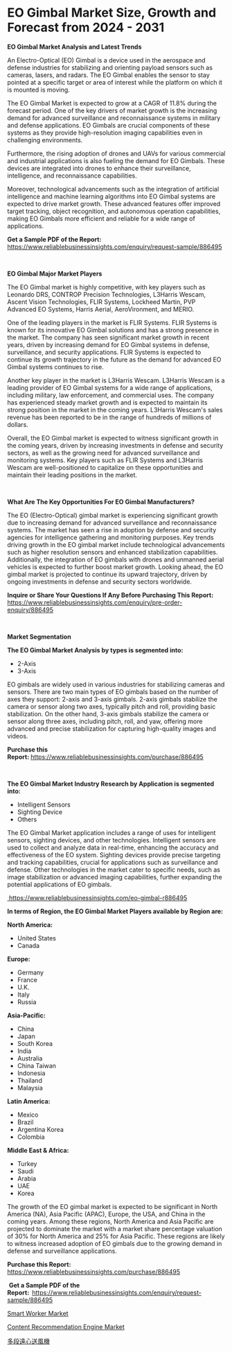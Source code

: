 <p><h1>EO Gimbal Market Size, Growth and Forecast from 2024 - 2031</h1></p><p><strong>EO Gimbal Market Analysis and Latest Trends</strong></p>
<p><p>An Electro-Optical (EO) Gimbal is a device used in the aerospace and defense industries for stabilizing and orienting payload sensors such as cameras, lasers, and radars. The EO Gimbal enables the sensor to stay pointed at a specific target or area of interest while the platform on which it is mounted is moving.</p><p>The EO Gimbal Market is expected to grow at a CAGR of 11.8% during the forecast period. One of the key drivers of market growth is the increasing demand for advanced surveillance and reconnaissance systems in military and defense applications. EO Gimbals are crucial components of these systems as they provide high-resolution imaging capabilities even in challenging environments.</p><p>Furthermore, the rising adoption of drones and UAVs for various commercial and industrial applications is also fueling the demand for EO Gimbals. These devices are integrated into drones to enhance their surveillance, intelligence, and reconnaissance capabilities.</p><p>Moreover, technological advancements such as the integration of artificial intelligence and machine learning algorithms into EO Gimbal systems are expected to drive market growth. These advanced features offer improved target tracking, object recognition, and autonomous operation capabilities, making EO Gimbals more efficient and reliable for a wide range of applications.</p></p>
<p><strong>Get a Sample PDF of the Report:&nbsp;</strong> <a href="https://www.reliablebusinessinsights.com/enquiry/request-sample/886495">https://www.reliablebusinessinsights.com/enquiry/request-sample/886495</a></p>
<p>&nbsp;</p>
<p><strong>EO Gimbal Major Market Players</strong></p>
<p><p>The EO Gimbal market is highly competitive, with key players such as Leonardo DRS, CONTROP Precision Technologies, L3Harris Wescam, Ascent Vision Technologies, FLIR Systems, Lockheed Martin, PVP Advanced EO Systems, Harris Aerial, AeroVironment, and MERIO.</p><p>One of the leading players in the market is FLIR Systems. FLIR Systems is known for its innovative EO Gimbal solutions and has a strong presence in the market. The company has seen significant market growth in recent years, driven by increasing demand for EO Gimbal systems in defense, surveillance, and security applications. FLIR Systems is expected to continue its growth trajectory in the future as the demand for advanced EO Gimbal systems continues to rise.</p><p>Another key player in the market is L3Harris Wescam. L3Harris Wescam is a leading provider of EO Gimbal systems for a wide range of applications, including military, law enforcement, and commercial uses. The company has experienced steady market growth and is expected to maintain its strong position in the market in the coming years. L3Harris Wescam's sales revenue has been reported to be in the range of hundreds of millions of dollars.</p><p>Overall, the EO Gimbal market is expected to witness significant growth in the coming years, driven by increasing investments in defense and security sectors, as well as the growing need for advanced surveillance and monitoring systems. Key players such as FLIR Systems and L3Harris Wescam are well-positioned to capitalize on these opportunities and maintain their leading positions in the market.</p></p>
<p>&nbsp;</p>
<p><strong>What Are The Key Opportunities For EO Gimbal Manufacturers?</strong></p>
<p><p>The EO (Electro-Optical) gimbal market is experiencing significant growth due to increasing demand for advanced surveillance and reconnaissance systems. The market has seen a rise in adoption by defense and security agencies for intelligence gathering and monitoring purposes. Key trends driving growth in the EO gimbal market include technological advancements such as higher resolution sensors and enhanced stabilization capabilities. Additionally, the integration of EO gimbals with drones and unmanned aerial vehicles is expected to further boost market growth. Looking ahead, the EO gimbal market is projected to continue its upward trajectory, driven by ongoing investments in defense and security sectors worldwide.</p></p>
<p><strong>Inquire or Share Your Questions If Any Before Purchasing This Report:</strong> <a href="https://www.reliablebusinessinsights.com/enquiry/pre-order-enquiry/886495">https://www.reliablebusinessinsights.com/enquiry/pre-order-enquiry/886495</a></p>
<p>&nbsp;</p>
<p><strong>Market Segmentation</strong></p>
<p><strong>The EO Gimbal Market Analysis by types is segmented into:</strong></p>
<p><ul><li>2-Axis</li><li>3-Axis</li></ul></p>
<p><p>EO gimbals are widely used in various industries for stabilizing cameras and sensors. There are two main types of EO gimbals based on the number of axes they support: 2-axis and 3-axis gimbals. 2-axis gimbals stabilize the camera or sensor along two axes, typically pitch and roll, providing basic stabilization. On the other hand, 3-axis gimbals stabilize the camera or sensor along three axes, including pitch, roll, and yaw, offering more advanced and precise stabilization for capturing high-quality images and videos.</p></p>
<p><strong>Purchase this Report:&nbsp;</strong><a href="https://www.reliablebusinessinsights.com/purchase/886495">https://www.reliablebusinessinsights.com/purchase/886495</a></p>
<p>&nbsp;</p>
<p><strong>The EO Gimbal Market Industry Research by Application is segmented into:</strong></p>
<p><ul><li>Intelligent Sensors</li><li>Sighting Device</li><li>Others</li></ul></p>
<p><p>The EO Gimbal Market application includes a range of uses for intelligent sensors, sighting devices, and other technologies. Intelligent sensors are used to collect and analyze data in real-time, enhancing the accuracy and effectiveness of the EO system. Sighting devices provide precise targeting and tracking capabilities, crucial for applications such as surveillance and defense. Other technologies in the market cater to specific needs, such as image stabilization or advanced imaging capabilities, further expanding the potential applications of EO gimbals.</p></p>
<p><a href="https://www.reliablebusinessinsights.com/eo-gimbal-r886495">&nbsp;https://www.reliablebusinessinsights.com/eo-gimbal-r886495</a></p>
<p><strong>In terms of Region, the EO Gimbal Market Players available by Region are:</strong></p>
<p>
    <p> <strong> North America: </strong>
        <ul>
            <li>United States</li>
            <li>Canada</li>
        </ul>
        </p> 
    <p> <strong> Europe: </strong>
        <ul>
            <li>Germany</li>
            <li>France</li>
            <li>U.K.</li>
            <li>Italy</li>
            <li>Russia</li>
        </ul>
        </p> 
    <p> <strong> Asia-Pacific: </strong>
        <ul>
            <li>China</li>
            <li>Japan</li>
            <li>South Korea</li>
            <li>India</li>
            <li>Australia</li>
            <li>China Taiwan</li>
            <li>Indonesia</li>
            <li>Thailand</li>
            <li>Malaysia</li>
        </ul>
        </p> 
    <p> <strong> Latin America: </strong>
        <ul>
            <li>Mexico</li>
            <li>Brazil</li>
            <li>Argentina Korea</li>
            <li>Colombia</li>
        </ul>
        </p> 
    <p> <strong> Middle East & Africa: </strong>
        <ul>
            <li>Turkey</li>
            <li>Saudi</li>
            <li>Arabia</li>
            <li>UAE</li>
            <li>Korea</li>
        </ul>
    </p>
    </p>
<p><p>The growth of the EO gimbal market is expected to be significant in North America (NA), Asia Pacific (APAC), Europe, the USA, and China in the coming years. Among these regions, North America and Asia Pacific are projected to dominate the market with a market share percentage valuation of 30% for North America and 25% for Asia Pacific. These regions are likely to witness increased adoption of EO gimbals due to the growing demand in defense and surveillance applications.</p></p>
<p><strong>Purchase this Report: </strong><a href="https://www.reliablebusinessinsights.com/purchase/886495">https://www.reliablebusinessinsights.com/purchase/886495</a></p>
<p>&nbsp;<strong>Get a Sample PDF of the Report:&nbsp;&nbsp;</strong><a href="https://www.reliablebusinessinsights.com/enquiry/request-sample/886495">https://www.reliablebusinessinsights.com/enquiry/request-sample/886495</a></p>
<p><strong></strong></p>
<p><p><a href="https://github.com/ockatxef85/Market-Research-Report-List-1/blob/main/smart-worker-market.md">Smart Worker Market</a></p><p><a href="https://github.com/khlifeservices/Market-Research-Report-List-1/blob/main/content-recommendation-engine-market.md">Content Recommendation Engine Market</a></p><p><a href="https://github.com/AbigaleHuel/Market-Research-Report-List-1/blob/main/8632346154674.md">多段遠心送風機</a></p></p>